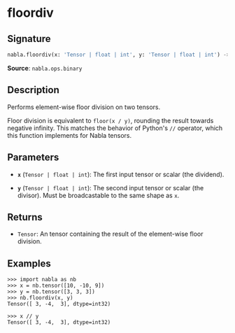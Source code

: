 # floordiv

## Signature

```python
nabla.floordiv(x: 'Tensor | float | int', y: 'Tensor | float | int') -> 'Tensor'
```

**Source**: `nabla.ops.binary`

## Description

Performs element-wise floor division on two tensors.

Floor division is equivalent to `floor(x / y)`, rounding the result
towards negative infinity. This matches the behavior of Python's `//`
operator, which this function implements for Nabla tensors.

## Parameters

- **`x`** (`Tensor | float | int`): The first input tensor or scalar (the dividend).

- **`y`** (`Tensor | float | int`): The second input tensor or scalar (the divisor). Must be broadcastable to the same shape as `x`.

## Returns

- `Tensor`: An tensor containing the result of the element-wise floor division.

## Examples

```pycon
>>> import nabla as nb
>>> x = nb.tensor([10, -10, 9])
>>> y = nb.tensor([3, 3, 3])
>>> nb.floordiv(x, y)
Tensor([ 3, -4,  3], dtype=int32)

>>> x // y
Tensor([ 3, -4,  3], dtype=int32)
```
